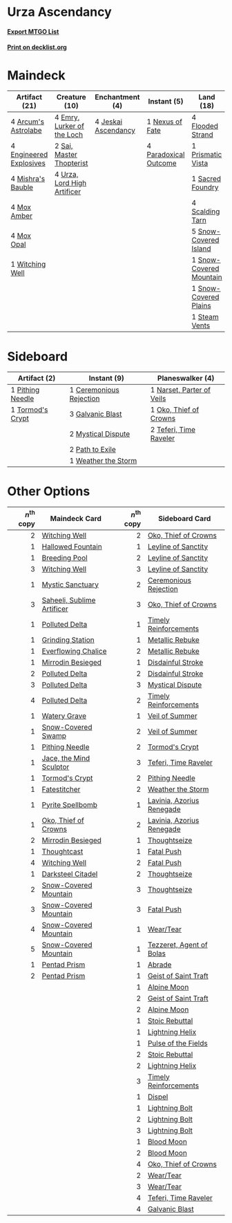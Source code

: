 # Urza Ascendancy

#### [Export MTGO List](../collection/Urza%20Ascendancy/Urza%20Ascendancy.txt)
#### [Print on decklist.org](http://decklist.org/?deckmain=4%09Arcum's%20Astrolabe%0A4%09Emry,%20Lurker%20of%20the%20Loch%0A4%09Engineered%20Explosives%0A4%09Flooded%20Strand%0A4%09Jeskai%20Ascendancy%0A4%09Mishra's%20Bauble%0A4%09Mox%20Amber%0A4%09Mox%20Opal%0A1%09Nexus%20of%20Fate%0A4%09Paradoxical%20Outcome%0A1%09Prismatic%20Vista%0A1%09Sacred%20Foundry%0A2%09Saheeli,%20Sublime%20Artificer%0A2%09Sai,%20Master%20Thopterist%0A4%09Scalding%20Tarn%0A5%09Snow-Covered%20Island%0A1%09Snow-Covered%20Mountain%0A1%09Snow-Covered%20Plains%0A1%09Steam%20Vents%0A4%09Urza,%20Lord%20High%20Artificer%0A1%09Witching%20Well&deckside=1%09Ceremonious%20Rejection%0A3%09Galvanic%20Blast%0A2%09Mystical%20Dispute%0A1%09Narset,%20Parter%20of%20Veils%0A1%09Oko,%20Thief%20of%20Crowns%0A2%09Path%20to%20Exile%0A1%09Pithing%20Needle%0A2%09Teferi,%20Time%20Raveler%0A1%09Tormod's%20Crypt%0A1%09Weather%20the%20Storm)
# Maindeck

|                                          Artifact (21)                                          |                                            Creature (10)                                             |                                       Enchantment (4)                                        |                                          Instant (5)                                           |                                            Land (18)                                             |                                           Planeswalker (2)                                            |
|-------------------------------------------------------------------------------------------------|------------------------------------------------------------------------------------------------------|----------------------------------------------------------------------------------------------|------------------------------------------------------------------------------------------------|--------------------------------------------------------------------------------------------------|-------------------------------------------------------------------------------------------------------|
|4 [Arcum's Astrolabe](http://gatherer.wizards.com/Pages/Card/Details.aspx?multiverseid=464169)   |4 [Emry, Lurker of the Loch](http://gatherer.wizards.com/Pages/Card/Details.aspx?multiverseid=473005) |4 [Jeskai Ascendancy](http://gatherer.wizards.com/Pages/Card/Details.aspx?multiverseid=386571)|1 [Nexus of Fate](http://gatherer.wizards.com/Pages/Card/Details.aspx?multiverseid=450253)      |4 [Flooded Strand](http://gatherer.wizards.com/Pages/Card/Details.aspx?multiverseid=405098)       |2 [Saheeli, Sublime Artificer](http://gatherer.wizards.com/Pages/Card/Details.aspx?multiverseid=461161)|
|4 [Engineered Explosives](http://gatherer.wizards.com/Pages/Card/Details.aspx?multiverseid=50139)|2 [Sai, Master Thopterist](http://gatherer.wizards.com/Pages/Card/Details.aspx?multiverseid=447205)   |                                                                                              |4 [Paradoxical Outcome](http://gatherer.wizards.com/Pages/Card/Details.aspx?multiverseid=417633)|1 [Prismatic Vista](http://gatherer.wizards.com/Pages/Card/Details.aspx?multiverseid=464193)      |                                                                                                       |
|4 [Mishra's Bauble](http://gatherer.wizards.com/Pages/Card/Details.aspx?multiverseid=122122)     |4 [Urza, Lord High Artificer](http://gatherer.wizards.com/Pages/Card/Details.aspx?multiverseid=464024)|                                                                                              |                                                                                                |1 [Sacred Foundry](http://gatherer.wizards.com/Pages/Card/Details.aspx?multiverseid=405106)       |                                                                                                       |
|4 [Mox Amber](http://gatherer.wizards.com/Pages/Card/Details.aspx?multiverseid=443112)           |                                                                                                      |                                                                                              |                                                                                                |4 [Scalding Tarn](http://gatherer.wizards.com/Pages/Card/Details.aspx?multiverseid=405107)        |                                                                                                       |
|4 [Mox Opal](http://gatherer.wizards.com/Pages/Card/Details.aspx?multiverseid=397719)            |                                                                                                      |                                                                                              |                                                                                                |5 [Snow-Covered Island](http://gatherer.wizards.com/Pages/Card/Details.aspx?multiverseid=121130)  |                                                                                                       |
|1 [Witching Well](http://gatherer.wizards.com/Pages/Card/Details.aspx?multiverseid=473036)       |                                                                                                      |                                                                                              |                                                                                                |1 [Snow-Covered Mountain](http://gatherer.wizards.com/Pages/Card/Details.aspx?multiverseid=121233)|                                                                                                       |
|                                                                                                 |                                                                                                      |                                                                                              |                                                                                                |1 [Snow-Covered Plains](http://gatherer.wizards.com/Pages/Card/Details.aspx?multiverseid=121267)  |                                                                                                       |
|                                                                                                 |                                                                                                      |                                                                                              |                                                                                                |1 [Steam Vents](http://gatherer.wizards.com/Pages/Card/Details.aspx?multiverseid=405109)          |                                                                                                       |


# Sideboard

|                                       Artifact (2)                                        |                                           Instant (9)                                            |                                          Planeswalker (4)                                          |
|-------------------------------------------------------------------------------------------|--------------------------------------------------------------------------------------------------|----------------------------------------------------------------------------------------------------|
|1 [Pithing Needle](http://gatherer.wizards.com/Pages/Card/Details.aspx?multiverseid=129526)|1 [Ceremonious Rejection](http://gatherer.wizards.com/Pages/Card/Details.aspx?multiverseid=417613)|1 [Narset, Parter of Veils](http://gatherer.wizards.com/Pages/Card/Details.aspx?multiverseid=460988)|
|1 [Tormod's Crypt](http://gatherer.wizards.com/Pages/Card/Details.aspx?multiverseid=389723)|3 [Galvanic Blast](http://gatherer.wizards.com/Pages/Card/Details.aspx?multiverseid=442781)       |1 [Oko, Thief of Crowns](http://gatherer.wizards.com/Pages/Card/Details.aspx?multiverseid=473159)   |
|                                                                                           |2 [Mystical Dispute](http://gatherer.wizards.com/Pages/Card/Details.aspx?multiverseid=473020)     |2 [Teferi, Time Raveler](http://gatherer.wizards.com/Pages/Card/Details.aspx?multiverseid=461148)   |
|                                                                                           |2 [Path to Exile](http://gatherer.wizards.com/Pages/Card/Details.aspx?multiverseid=220511)        |                                                                                                    |
|                                                                                           |1 [Weather the Storm](http://gatherer.wizards.com/Pages/Card/Details.aspx?multiverseid=464140)    |                                                                                                    |


# Other Options

|*n*<sup>th</sup> copy|                                            Maindeck Card                                            |*n*<sup>th</sup> copy|                                           Sideboard Card                                           |
|--------------------:|-----------------------------------------------------------------------------------------------------|--------------------:|----------------------------------------------------------------------------------------------------|
|                    2|[Witching Well](http://gatherer.wizards.com/Pages/Card/Details.aspx?multiverseid=473036)             |                    2|[Oko, Thief of Crowns](http://gatherer.wizards.com/Pages/Card/Details.aspx?multiverseid=473159)     |
|                    1|[Hallowed Fountain](http://gatherer.wizards.com/Pages/Card/Details.aspx?multiverseid=97071)          |                    1|[Leyline of Sanctity](http://gatherer.wizards.com/Pages/Card/Details.aspx?multiverseid=204993)      |
|                    1|[Breeding Pool](http://gatherer.wizards.com/Pages/Card/Details.aspx?multiverseid=97088)              |                    2|[Leyline of Sanctity](http://gatherer.wizards.com/Pages/Card/Details.aspx?multiverseid=204993)      |
|                    3|[Witching Well](http://gatherer.wizards.com/Pages/Card/Details.aspx?multiverseid=473036)             |                    3|[Leyline of Sanctity](http://gatherer.wizards.com/Pages/Card/Details.aspx?multiverseid=204993)      |
|                    1|[Mystic Sanctuary](http://gatherer.wizards.com/Pages/Card/Details.aspx?multiverseid=473209)          |                    2|[Ceremonious Rejection](http://gatherer.wizards.com/Pages/Card/Details.aspx?multiverseid=417613)    |
|                    3|[Saheeli, Sublime Artificer](http://gatherer.wizards.com/Pages/Card/Details.aspx?multiverseid=461161)|                    3|[Oko, Thief of Crowns](http://gatherer.wizards.com/Pages/Card/Details.aspx?multiverseid=473159)     |
|                    1|[Polluted Delta](http://gatherer.wizards.com/Pages/Card/Details.aspx?multiverseid=405104)            |                    1|[Timely Reinforcements](http://gatherer.wizards.com/Pages/Card/Details.aspx?multiverseid=220074)    |
|                    1|[Grinding Station](http://gatherer.wizards.com/Pages/Card/Details.aspx?multiverseid=51229)           |                    1|[Metallic Rebuke](http://gatherer.wizards.com/Pages/Card/Details.aspx?multiverseid=423706)          |
|                    1|[Everflowing Chalice](http://gatherer.wizards.com/Pages/Card/Details.aspx?multiverseid=220534)       |                    2|[Metallic Rebuke](http://gatherer.wizards.com/Pages/Card/Details.aspx?multiverseid=423706)          |
|                    1|[Mirrodin Besieged](http://gatherer.wizards.com/Pages/Card/Details.aspx?multiverseid=464006)         |                    1|[Disdainful Stroke](http://gatherer.wizards.com/Pages/Card/Details.aspx?multiverseid=420705)        |
|                    2|[Polluted Delta](http://gatherer.wizards.com/Pages/Card/Details.aspx?multiverseid=405104)            |                    2|[Disdainful Stroke](http://gatherer.wizards.com/Pages/Card/Details.aspx?multiverseid=420705)        |
|                    3|[Polluted Delta](http://gatherer.wizards.com/Pages/Card/Details.aspx?multiverseid=405104)            |                    3|[Mystical Dispute](http://gatherer.wizards.com/Pages/Card/Details.aspx?multiverseid=473020)         |
|                    4|[Polluted Delta](http://gatherer.wizards.com/Pages/Card/Details.aspx?multiverseid=405104)            |                    2|[Timely Reinforcements](http://gatherer.wizards.com/Pages/Card/Details.aspx?multiverseid=220074)    |
|                    1|[Watery Grave](http://gatherer.wizards.com/Pages/Card/Details.aspx?multiverseid=405114)              |                    1|[Veil of Summer](http://gatherer.wizards.com/Pages/Card/Details.aspx?multiverseid=466952)           |
|                    1|[Snow-Covered Swamp](http://gatherer.wizards.com/Pages/Card/Details.aspx?multiverseid=121256)        |                    2|[Veil of Summer](http://gatherer.wizards.com/Pages/Card/Details.aspx?multiverseid=466952)           |
|                    1|[Pithing Needle](http://gatherer.wizards.com/Pages/Card/Details.aspx?multiverseid=129526)            |                    2|[Tormod's Crypt](http://gatherer.wizards.com/Pages/Card/Details.aspx?multiverseid=389723)           |
|                    1|[Jace, the Mind Sculptor](http://gatherer.wizards.com/Pages/Card/Details.aspx?multiverseid=442051)   |                    3|[Teferi, Time Raveler](http://gatherer.wizards.com/Pages/Card/Details.aspx?multiverseid=461148)     |
|                    1|[Tormod's Crypt](http://gatherer.wizards.com/Pages/Card/Details.aspx?multiverseid=389723)            |                    2|[Pithing Needle](http://gatherer.wizards.com/Pages/Card/Details.aspx?multiverseid=129526)           |
|                    1|[Fatestitcher](http://gatherer.wizards.com/Pages/Card/Details.aspx?multiverseid=176456)              |                    2|[Weather the Storm](http://gatherer.wizards.com/Pages/Card/Details.aspx?multiverseid=464140)        |
|                    1|[Pyrite Spellbomb](http://gatherer.wizards.com/Pages/Card/Details.aspx?multiverseid=442796)          |                    1|[Lavinia, Azorius Renegade](http://gatherer.wizards.com/Pages/Card/Details.aspx?multiverseid=457333)|
|                    1|[Oko, Thief of Crowns](http://gatherer.wizards.com/Pages/Card/Details.aspx?multiverseid=473159)      |                    2|[Lavinia, Azorius Renegade](http://gatherer.wizards.com/Pages/Card/Details.aspx?multiverseid=457333)|
|                    2|[Mirrodin Besieged](http://gatherer.wizards.com/Pages/Card/Details.aspx?multiverseid=464006)         |                    1|[Thoughtseize](http://gatherer.wizards.com/Pages/Card/Details.aspx?multiverseid=438676)             |
|                    1|[Thoughtcast](http://gatherer.wizards.com/Pages/Card/Details.aspx?multiverseid=222732)               |                    1|[Fatal Push](http://gatherer.wizards.com/Pages/Card/Details.aspx?multiverseid=423724)               |
|                    4|[Witching Well](http://gatherer.wizards.com/Pages/Card/Details.aspx?multiverseid=473036)             |                    2|[Fatal Push](http://gatherer.wizards.com/Pages/Card/Details.aspx?multiverseid=423724)               |
|                    1|[Darksteel Citadel](http://gatherer.wizards.com/Pages/Card/Details.aspx?multiverseid=389479)         |                    2|[Thoughtseize](http://gatherer.wizards.com/Pages/Card/Details.aspx?multiverseid=438676)             |
|                    2|[Snow-Covered Mountain](http://gatherer.wizards.com/Pages/Card/Details.aspx?multiverseid=121233)     |                    3|[Thoughtseize](http://gatherer.wizards.com/Pages/Card/Details.aspx?multiverseid=438676)             |
|                    3|[Snow-Covered Mountain](http://gatherer.wizards.com/Pages/Card/Details.aspx?multiverseid=121233)     |                    3|[Fatal Push](http://gatherer.wizards.com/Pages/Card/Details.aspx?multiverseid=423724)               |
|                    4|[Snow-Covered Mountain](http://gatherer.wizards.com/Pages/Card/Details.aspx?multiverseid=121233)     |                    1|[Wear/Tear](http://gatherer.wizards.com/Pages/Card/Details.aspx?multiverseid=368950)                |
|                    5|[Snow-Covered Mountain](http://gatherer.wizards.com/Pages/Card/Details.aspx?multiverseid=121233)     |                    1|[Tezzeret, Agent of Bolas](http://gatherer.wizards.com/Pages/Card/Details.aspx?multiverseid=214065) |
|                    1|[Pentad Prism](http://gatherer.wizards.com/Pages/Card/Details.aspx?multiverseid=72860)               |                    1|[Abrade](http://gatherer.wizards.com/Pages/Card/Details.aspx?multiverseid=430772)                   |
|                    2|[Pentad Prism](http://gatherer.wizards.com/Pages/Card/Details.aspx?multiverseid=72860)               |                    1|[Geist of Saint Traft](http://gatherer.wizards.com/Pages/Card/Details.aspx?multiverseid=409577)     |
|                     |                                                                                                     |                    1|[Alpine Moon](http://gatherer.wizards.com/Pages/Card/Details.aspx?multiverseid=447264)              |
|                     |                                                                                                     |                    2|[Geist of Saint Traft](http://gatherer.wizards.com/Pages/Card/Details.aspx?multiverseid=409577)     |
|                     |                                                                                                     |                    2|[Alpine Moon](http://gatherer.wizards.com/Pages/Card/Details.aspx?multiverseid=447264)              |
|                     |                                                                                                     |                    1|[Stoic Rebuttal](http://gatherer.wizards.com/Pages/Card/Details.aspx?multiverseid=397765)           |
|                     |                                                                                                     |                    1|[Lightning Helix](http://gatherer.wizards.com/Pages/Card/Details.aspx?multiverseid=249386)          |
|                     |                                                                                                     |                    1|[Pulse of the Fields](http://gatherer.wizards.com/Pages/Card/Details.aspx?multiverseid=39697)       |
|                     |                                                                                                     |                    2|[Stoic Rebuttal](http://gatherer.wizards.com/Pages/Card/Details.aspx?multiverseid=397765)           |
|                     |                                                                                                     |                    2|[Lightning Helix](http://gatherer.wizards.com/Pages/Card/Details.aspx?multiverseid=249386)          |
|                     |                                                                                                     |                    3|[Timely Reinforcements](http://gatherer.wizards.com/Pages/Card/Details.aspx?multiverseid=220074)    |
|                     |                                                                                                     |                    1|[Dispel](http://gatherer.wizards.com/Pages/Card/Details.aspx?multiverseid=401858)                   |
|                     |                                                                                                     |                    1|[Lightning Bolt](http://gatherer.wizards.com/Pages/Card/Details.aspx?multiverseid=806)              |
|                     |                                                                                                     |                    2|[Lightning Bolt](http://gatherer.wizards.com/Pages/Card/Details.aspx?multiverseid=806)              |
|                     |                                                                                                     |                    3|[Lightning Bolt](http://gatherer.wizards.com/Pages/Card/Details.aspx?multiverseid=806)              |
|                     |                                                                                                     |                    1|[Blood Moon](http://gatherer.wizards.com/Pages/Card/Details.aspx?multiverseid=45386)                |
|                     |                                                                                                     |                    2|[Blood Moon](http://gatherer.wizards.com/Pages/Card/Details.aspx?multiverseid=45386)                |
|                     |                                                                                                     |                    4|[Oko, Thief of Crowns](http://gatherer.wizards.com/Pages/Card/Details.aspx?multiverseid=473159)     |
|                     |                                                                                                     |                    2|[Wear/Tear](http://gatherer.wizards.com/Pages/Card/Details.aspx?multiverseid=368950)                |
|                     |                                                                                                     |                    3|[Wear/Tear](http://gatherer.wizards.com/Pages/Card/Details.aspx?multiverseid=368950)                |
|                     |                                                                                                     |                    4|[Teferi, Time Raveler](http://gatherer.wizards.com/Pages/Card/Details.aspx?multiverseid=461148)     |
|                     |                                                                                                     |                    4|[Galvanic Blast](http://gatherer.wizards.com/Pages/Card/Details.aspx?multiverseid=442781)           |

